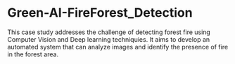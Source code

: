 # Green-AI-FireForest_Detection
This case study addresses the challenge of detecting forest fire using Computer Vision and Deep learning techniquies.
It aims to develop an automated system that can analyze images and identify the presence of fire in the forest area.
